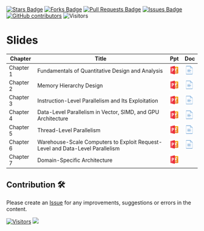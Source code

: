 <a href="https://github.com/drshahizan/project-management/stargazers"><img src="https://img.shields.io/github/stars/drshahizan/project-management" alt="Stars Badge"/></a>
<a href="https://github.com/drshahizan/project-management/network/members"><img src="https://img.shields.io/github/forks/drshahizan/project-management" alt="Forks Badge"/></a>
<a href="https://github.com/drshahizan/project-management/pulls"><img src="https://img.shields.io/github/issues-pr/drshahizan/project-management" alt="Pull Requests Badge"/></a>
<a href="https://github.com/drshahizan/project-management"><img src="https://img.shields.io/github/issues/drshahizan/project-management" alt="Issues Badge"/></a>
<a href="https://github.com/drshahizan/project-management/graphs/contributors"><img alt="GitHub contributors" src="https://img.shields.io/github/contributors/drshahizan/project-management?color=2b9348"></a>
![Visitors](https://api.visitorbadge.io/api/visitors?path=https%3A%2F%2Fgithub.com%2Fdrshahizan%2Fproject-management&labelColor=%23d9e3f0&countColor=%23697689&style=flat)

# Slides

| Chapter    | Title                                                                                  | Ppt | Doc |
|------------|----------------------------------------------------------------------------------------|----------------------------------------------------------------------------------------------|---|
| Chapter 1  | Fundamentals of Quantitative Design and Analysis                                       | <a href="https://github.com/drshahizan/computer-system/blob/main/images/week1/Chapter1.pdf"><img src="../images/powerpoint-48.png" width="30px" height="30px"></a> | <a href="https://bjpcjp.github.io/pdfs/cpus-quant/comparchs-ch01.pdf"><img src="../images/document-40.png" width="24px" height="24px"></a>|
| Chapter 2  | Memory Hierarchy Design                                                                | <a href="https://github.com/drshahizan/computer-system/blob/main/images/week1/chapter02.pdf"><img src="../images/powerpoint-48.png" width="30px" height="30px"></a> | <a href="https://bjpcjp.github.io/pdfs/cpus-quant/comparchs-ch02.pdf"><img src="../images/document-40.png" width="24px" height="24px"></a>|
| Chapter 3  | Instruction-Level Parallelism and Its Exploitation                                     | <a href="https://github.com/drshahizan/computer-system/blob/main/images/week1/chapter03.pdf"><img src="../images/powerpoint-48.png" width="30px" height="30px"></a> |<a href="https://bjpcjp.github.io/pdfs/cpus-quant/comparchs-ch03.pdf"><img src="../images/document-40.png" width="24px" height="24px"></a>|
| Chapter 4  | Data-Level Parallelism in Vector, SIMD, and GPU Architecture                           | <a href="https://github.com/drshahizan/computer-system/blob/main/images/week1/chapter04.pdf"><img src="../images/powerpoint-48.png" width="30px" height="30px"></a> |<a href="https://bjpcjp.github.io/pdfs/cpus-quant/comparchs-ch04.pdf"><img src="../images/document-40.png" width="24px" height="24px"></a>|
| Chapter 5  | Thread-Level Parallelism                                                               | <a href="https://github.com/drshahizan/computer-system/blob/main/images/week1/chapter05.pdf"><img src="../images/powerpoint-48.png" width="30px" height="30px"></a> |<a href="https://bjpcjp.github.io/pdfs/cpus-quant/comparchs-ch05.pdf"><img src="../images/document-40.png" width="24px" height="24px"></a>|
| Chapter 6  | Warehouse-Scale Computers to Exploit Request-Level and Data-Level Parallelism          | <a href="https://github.com/drshahizan/computer-system/blob/main/images/week1/chapter06.pdf"><img src="../images/powerpoint-48.png" width="30px" height="30px"></a> |<a href="https://bjpcjp.github.io/pdfs/cpus-quant/comparchs-ch06.pdf"><img src="../images/document-40.png" width="24px" height="24px"></a>|
| Chapter 7  | Domain-Specific Architecture                                                           | <a href="https://github.com/drshahizan/computer-system/blob/main/images/week1/chapter07.pdf"><img src="../images/powerpoint-48.png" width="30px" height="30px"></a> | 


## Contribution 🛠️
Please create an [Issue](https://github.com/drshahizan/project-management/issues) for any improvements, suggestions or errors in the content.

[![Visitors](https://api.visitorbadge.io/api/visitors?path=https%3A%2F%2Fgithub.com%2Fdrshahizan&labelColor=%23697689&countColor=%23555555&style=plastic)](https://visitorbadge.io/status?path=https%3A%2F%2Fgithub.com%2Fdrshahizan)
![](https://hit.yhype.me/github/profile?user_id=81284918)
